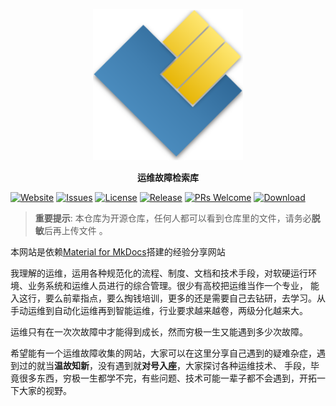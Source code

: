 <p align="center">
  <a href="">
    <img src=".github/assets/logo.svg" width="240" alt="Material for MkDocs">
  </a>
</p>
<p align="center">
  <strong>
    运维故障检索库
  </strong>
</p>

<p align="">
  <a href="http://wiki.chenshanb3.com"><img 
   src="https://img.shields.io/badge/官方网站-wiki.chenshanb3.com-green?logo=Google Chrome" 
   alt="Website" /></a>
  <a href="https://github.com/chenshanb3/markdown/issues"><img
    src="https://img.shields.io/bitbucket/issues/chanshanb3/markdown"
    alt="Issues"
  /></a>
  <a href="https://github.com/chenshanb3/markdown/blob/main/LICENSE"><img
    src="https://img.shields.io/github/license/chenshanb3/markdown" 
    alt="License"
  /></a>
  <a href="https://github.com/chenshanb3/markdown/releases"><img 
    src="https://img.shields.io/github/v/release/chenshanb3/markdown" 
    alt="Release"
  /></a>
  <a href="https://github.com/chenshanb3/markdown/pulls"><img 
    src="https://img.shields.io/badge/PRs-welcome-brightgreen.svg" 
    alt="PRs Welcome"
  /></a>
  <a href="https://github.com/chenshanb3/markdown/releases"><img 
   src="https://img.shields.io/github/downloads/chenshanb3/markdown/latest/total" 
   alt="Download" /></a>
</p>

> **重要提示**:  本仓库为开源仓库，任何人都可以看到仓库里的文件，请务必**脱敏**后再上传文件 。

本网站是依赖[Material for MkDocs](https://github.com/squidfunk/mkdocs-material)搭建的经验分享网站

我理解的运维，运用各种规范化的流程、制度、文档和技术手段，对软硬运行环境、业务系统和运维人员进行的综合管理。很少有高校把运维当作一个专业，
能入这行，要么前辈指点，要么掏钱培训，更多的还是需要自己去钻研，去学习。从手动运维到自动化运维再到智能运维，行业要求越来越卷，两级分化越来大。

运维只有在一次次故障中才能得到成长，然而穷极一生又能遇到多少次故障。

希望能有一个运维故障收集的网站，大家可以在这里分享自己遇到的疑难杂症，遇到过的就当**温故知新**，没有遇到就**对号入座**，大家探讨各种运维技术、
手段，毕竟很多东西，穷极一生都学不完，有些问题、技术可能一辈子都不会遇到，开拓一下大家的视野。